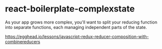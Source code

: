 # react-boilerplate-complexstate

As your app grows more complex, you'll want to split your reducing function into separate functions, each managing independent parts of the state.

https://egghead.io/lessons/javascript-redux-reducer-composition-with-combinereducers